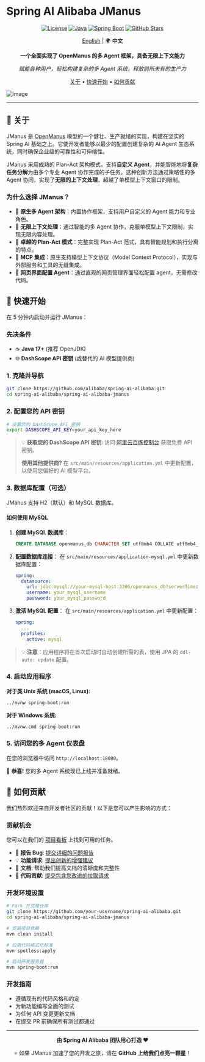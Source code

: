# Spring AI Alibaba JManus

<div align="center">

[![License](https://img.shields.io/badge/license-Apache%202-blue.svg)](LICENSE)
[![Java](https://img.shields.io/badge/Java-17+-orange.svg)](https://openjdk.java.net/)
[![Spring Boot](https://img.shields.io/badge/Spring%20Boot-3.x-green.svg)](https://spring.io/projects/spring-boot)
[![GitHub Stars](https://img.shields.io/github/stars/alibaba/spring-ai-alibaba.svg)](https://github.com/alibaba/spring-ai-alibaba/stargazers)

[English](./README.md) | 🌍 **中文**

**一个全面实现了 OpenManus 的多 Agent 框架，具备无限上下文能力**

*赋能各种用户，轻松构建复杂的多 Agent 系统，释放前所未有的生产力*

[关于](#-关于) • [快速开始](#-快速开始) • [如何贡献](#-如何贡献)

</div>

![image](https://github.com/user-attachments/assets/07feeb29-c410-4f56-89bf-532210bc1b63)

---

## 🎯 关于

JManus 是 [OpenManus](https://github.com/FoundationAgents/OpenManus) 模型的一个健壮、生产就绪的实现，构建在坚实的 Spring AI 基础之上。它使开发者能够以最少的配置创建复杂的 AI Agent 生态系统，同时确保企业级的可靠性和可伸缩性。

JManus 采用成熟的 Plan-Act 架构模式，支持**自定义 Agent**，并能智能地将**复杂任务分解**为由多个专业 Agent 协作完成的子任务。这种创新方法通过策略性的多 Agent 协同，实现了**无限的上下文处理**，超越了单模型上下文窗口的限制。

### 为什么选择 JManus？

- 🤖 **原生多 Agent 架构**：内置协作框架，支持用户自定义的 Agent 能力和专业角色。
- 🌊 **无限上下文处理**：通过智能的多 Agent 协作，克服单模型上下文限制，实现无限内容处理。
- 🎯 **卓越的 Plan-Act 模式**：完整实现 Plan-Act 范式，具有智能规划和执行分离的特点。
- 🔗 **MCP 集成**：原生支持模型上下文协议（Model Context Protocol），实现与外部服务和工具的无缝集成。
- 📜 **网页界面配置 Agent**：通过直观的网页管理界面轻松配置 agent，无需修改代码。

## 🚀 快速开始

在 5 分钟内启动并运行 JManus：

### 先决条件

- ☕ **Java 17+** (推荐 OpenJDK)
- 🌐 **DashScope API 密钥** (或替代的 AI 模型提供商)

### 1. 克隆并导航

```bash
git clone https://github.com/alibaba/spring-ai-alibaba.git
cd spring-ai-alibaba/spring-ai-alibaba-jmanus
```

### 2. 配置您的 API 密钥

```bash
# 设置您的 DashScope API 密钥
export DASHSCOPE_API_KEY=your_api_key_here
```

> 💡 **获取您的 DashScope API 密钥**: 访问 [阿里云百炼控制台](https://bailian.console.aliyun.com/?tab=model#/api-key) 获取免费 API 密钥。
>
> **使用其他提供商?** 在 `src/main/resources/application.yml` 中更新配置，以使用您偏好的 AI 模型平台。

### 3. 数据库配置（可选）

JManus 支持 H2（默认）和 MySQL 数据库。

#### 如何使用 MySQL

1. **创建 MySQL 数据库**：

   ```sql
   CREATE DATABASE openmanus_db CHARACTER SET utf8mb4 COLLATE utf8mb4_unicode_ci;
   ```

2. **配置数据库连接**：
   在 `src/main/resources/application-mysql.yml` 中更新数据库配置：

   ```yaml
   spring:
     datasource:
       url: jdbc:mysql://your-mysql-host:3306/openmanus_db?serverTimezone=UTC&useUnicode=true&characterEncoding=utf8
       username: your_mysql_username
       password: your_mysql_password
   ```

3. **激活 MySQL 配置**：
   在 `src/main/resources/application.yml` 中更新配置：

   ```yaml
   spring:
     ...
     profiles:
       active: mysql  
   ```

> 💡 **注意**：应用程序将在首次启动时自动创建所需的表，使用 JPA 的 `ddl-auto: update` 配置。

### 4. 启动应用程序

**对于类 Unix 系统 (macOS, Linux):**
```bash
../mvnw spring-boot:run
```

**对于 Windows 系统:**
```bash
../mvnw.cmd spring-boot:run
```

### 5. 访问您的多 Agent 仪表盘

在您的浏览器中访问 `http://localhost:18080`。

🎉 **恭喜!** 您的多 Agent 系统现已上线并准备就绪。

## 🤝 如何贡献

我们热烈欢迎来自开发者社区的贡献！以下是您可以产生影响的方式：

### 贡献机会

您可以在我们的 [项目看板](https://github.com/orgs/alibaba/projects/24) 上找到可用的任务。

- 🐛 **报告 Bug**: [提交详细的问题报告](https://github.com/alibaba/spring-ai-alibaba/issues)
- 💡 **功能请求**: [提出创新的增强建议](https://github.com/alibaba/spring-ai-alibaba/issues)
- 📝 **文档**: 帮助我们提高文档的清晰度和完整性
- 🔧 **代码贡献**: [提交包含您改进的拉取请求](https://github.com/alibaba/spring-ai-alibaba/pulls)

### 开发环境设置

```bash
# Fork 并克隆仓库
git clone https://github.com/your-username/spring-ai-alibaba.git
cd spring-ai-alibaba/spring-ai-alibaba-jmanus

# 安装项目依赖
mvn clean install

# 应用代码格式化标准
mvn spotless:apply

# 启动开发服务器
mvn spring-boot:run
```

### 开发指南

- 遵循现有的代码风格和约定
- 为新功能编写全面的测试
- 为任何 API 变更更新文档
- 在提交 PR 前确保所有测试都通过

---

<div align="center">

**由 Spring AI Alibaba 团队用心打造 ❤️**

⭐ 如果 JManus 加速了您的开发之旅，请在 **GitHub 上给我们点亮一颗星**！

</div>
